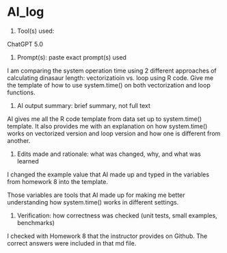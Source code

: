 # AI_log


1.  Tool(s) used:

ChatGPT 5.0

1.  Prompt(s): paste exact prompt(s) used

I am comparing the system operation time using 2 different approaches of
calculating dinasaur length: vectorizatioin vs. loop using R code. Give
me the template of how to use system.time() on both vectorization and
loop functions.

1.  AI output summary: brief summary, not full text

AI gives me all the R code template from data set up to system.time()
template. It also provides me with an explanation on how system.time()
works on vectorized version and loop version and how one is different
from another.

1.  Edits made and rationale: what was changed, why, and what was
    learned

I changed the example value that AI made up and typed in the variables
from homework 8 into the template.

Those variables are tools that AI made up for making me better
understanding how system.time() works in different settings.

1.  Verification: how correctness was checked (unit tests, small
    examples, benchmarks)

I checked with Homework 8 that the instructor provides on Github. The
correct answers were included in that md file.
